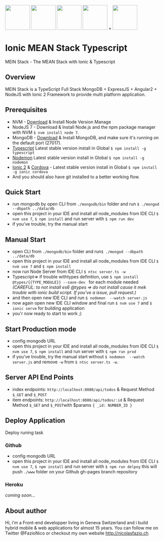 <img src="https://live.zoomdata.com/zoomdata/service/connection/types/icon/MONGO_MONGO?v=$%7Btimestamp%7D" width="80">
<img src="http://apps.octoconsulting.com/images/expressIcon.png" width="80">
<img src="https://material.angularjs.org/latest/img/icons/angular-logo.svg" width="80">
<img src="http://code.runnable.com/images/provider-icons/icon-node.js.svg" width="80"> +
<img src="http://cloudoki.com/images/frameworks/ionic.png" width="80">

# Ionic MEAN Stack Typescript
MEIN Stack - The MEAN Stack with Ionic &amp; Typescript

## Overview
MEIN Stack is a TypeScript Full Stack MongoDB + ExpressJS + Angular2 + NodeJS with Ionic 2 Framework to provide multi platform application.

## Prerequisites
- NVM - [Download](https://github.com/creationix/nvm) & Install Node Version Manage
- NodeJS 7 - Download & Install Node.js and the npm package manager with NVM `$ nvm install node 7`.
- MongoDB - [Download](https://www.mongodb.com) & Install MongoDB, and make sure it's running on the default port (27017).
- [Typescript](https://www.npmjs.com/package/typescript) Latest stable version install in Global `$ npm install -g typescript`
- [Nodemon](https://nodemon.io/) Latest stable version install in Global `$ npm install -g nodemon`
- [Ionic 2](https://ionicframework.com/) & [Cordova](https://cordova.apache.org/) - Latest stable version install in Global `$ npm install -g ionic cordova`
- And you should also have git installed to a better working flow.

## Quick Start
- run mongodb by open CLI from `./mongodb/bin` folder and run `$ ./mongod --dbpath ../data/db`
- open this project in your IDE and install all node_modules from IDE CLI `$ nvm use 7`, `$ npm install` and run server with `$ npm run dev`
- if you've trouble, try the manual start

## Manual Start
- open CLI from `./mongodb/bin` folder and run`$ ./mongod --dbpath ../data/db`
- open this project in your IDE and install all node_modules from IDE CLI `$ nvm use 7` and `$ npm install`
- now run Node Server from IDE CLI `$ ntsc server.ts -w`
- Typescript=> if trouble withtypes definition, use `$ npm install @types/{{TYPE_MODULE}} --save-dev
` for each module needed *(CAREFUL: to not install es6 @types => do not install cause it mek trouble with ionic build script. If you've a issue, pull request.)*
- and then open new IDE CLI and run `$ nodemon  --watch server.js`
- now again open new IDE CLI window and final run `$ nvm use 7` and `$ ionic serve` for building application
- you'r now ready to start to work ;)


## Start Production mode
- config mongodb URL
- open this project in your IDE and install all node_modules from IDE CLI `$ nvm use 7`, `$ npm install` and run server with `$ npm run prod`
- if you've trouble, try the manual start without `$ nodemon  --watch server.js` and remove `-w` from `$ ntsc server.ts -w`.

## Server API End Points
- index endpoints: `http://localhost:8080/api/todos` & Request Method `$_GET` and `$_POST`
- item endpoints: `http://localhost:8080/api/todos/:id` & Request Method `$_GET` and `$_POST`with $params `{ _id: NUMBER_ID }`

## Deploy Application
Deploy runing task

### Github
- config mongodb URL
- open this project in your IDE and install all node_modules from IDE CLI `$ nvm use 7`, `$ npm install` and run server with `$ npm run delpoy` this will push `./www` folder on your Github gh-pages branch repository

### Heroku
*coming soon...*

## About author
Hi, i'm a Front-end developper living in Geneva Switzerland and i build hybrid mobile & web applications for almost 15 years. You can follow me on Twitter @FazioNico or checkout my own website http://nicolasfazio.ch
